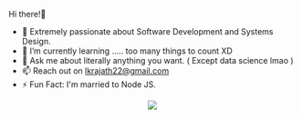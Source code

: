  Hi there!👋
 
- 🔭 Extremely passionate about Software Development and Systems Design.
- 🌱 I’m currently learning ..... too many things to count XD
- 💬 Ask me about literally anything you want. ( Except data science lmao )
- 📫 Reach out on lkrajath22@gmail.com
- ⚡ Fun Fact: I'm married to Node JS.


<p align="center">
  <a href="https://skillicons.dev">
    <img src="https://skillicons.dev/icons?i=git,js,html,css,aws,react,flutter,java" />
  </a>
</p>
